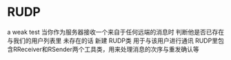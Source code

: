 # RUDP
a weak test
当你作为服务器接收一个来自于任何远端的消息时
判断他是否已存在与我们的用户列表里
未存在的话
新建 RUDP类 用于与该用户进行通讯
RUDP里包含RReceiver和RSender两个工具类，用来处理消息的次序与重发确认等
